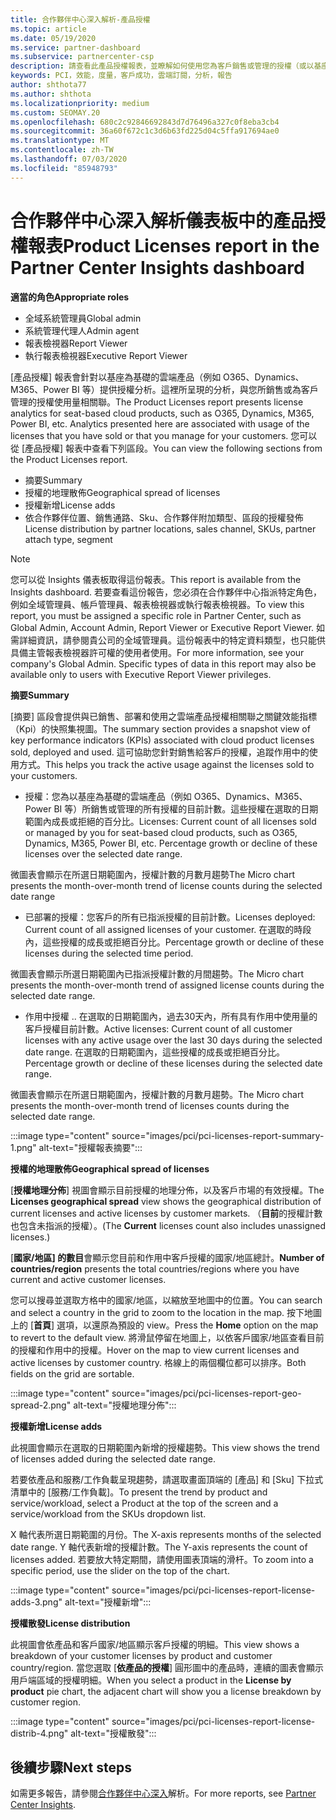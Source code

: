 ```yaml
---
title: 合作夥伴中心深入解析-產品授權
ms.topic: article
ms.date: 05/19/2020
ms.service: partner-dashboard
ms.subservice: partnercenter-csp
description: 請查看此產品授權報表，並瞭解如何使用您為客戶銷售或管理的授權（或以基座為基礎）雲端產品來進行改善。
keywords: PCI，效能，度量，客戶成功，雲端訂閱，分析，報告
author: shthota77
ms.author: shthota
ms.localizationpriority: medium
ms.custom: SEOMAY.20
ms.openlocfilehash: 680c2c92846692843d7d76496a327c0f8eba3cb4
ms.sourcegitcommit: 36a60f672c1c3d6b63fd225d04c5ffa917694ae0
ms.translationtype: MT
ms.contentlocale: zh-TW
ms.lasthandoff: 07/03/2020
ms.locfileid: "85948793"
---
```

# <a name="product-licenses-report-in-the-partner-center-insights-dashboard"></a><span data-ttu-id="0f6e4-104">合作夥伴中心深入解析儀表板中的產品授權報表</span><span class="sxs-lookup"><span data-stu-id="0f6e4-104">Product Licenses report in the Partner Center Insights dashboard</span></span>

<span data-ttu-id="0f6e4-105">**適當的角色**</span><span class="sxs-lookup"><span data-stu-id="0f6e4-105">**Appropriate roles**</span></span>
- <span data-ttu-id="0f6e4-106">全域系統管理員</span><span class="sxs-lookup"><span data-stu-id="0f6e4-106">Global admin</span></span>
- <span data-ttu-id="0f6e4-107">系統管理代理人</span><span class="sxs-lookup"><span data-stu-id="0f6e4-107">Admin agent</span></span>
- <span data-ttu-id="0f6e4-108">報表檢視器</span><span class="sxs-lookup"><span data-stu-id="0f6e4-108">Report Viewer</span></span>
- <span data-ttu-id="0f6e4-109">執行報表檢視器</span><span class="sxs-lookup"><span data-stu-id="0f6e4-109">Executive Report Viewer</span></span>

<span data-ttu-id="0f6e4-110">[產品授權] 報表會針對以基座為基礎的雲端產品（例如 O365、Dynamics、M365、Power BI 等）提供授權分析。這裡所呈現的分析，與您所銷售或為客戶管理的授權使用量相關聯。</span><span class="sxs-lookup"><span data-stu-id="0f6e4-110">The Product Licenses report presents license analytics for seat-based cloud products, such as O365, Dynamics, M365, Power BI, etc. Analytics presented here are associated with usage of the licenses that you have sold or that you manage for your customers.</span></span> <span data-ttu-id="0f6e4-111">您可以從 [產品授權] 報表中查看下列區段。</span><span class="sxs-lookup"><span data-stu-id="0f6e4-111">You can view the following sections from the Product Licenses report.</span></span>

- <span data-ttu-id="0f6e4-112">摘要</span><span class="sxs-lookup"><span data-stu-id="0f6e4-112">Summary</span></span>
- <span data-ttu-id="0f6e4-113">授權的地理散佈</span><span class="sxs-lookup"><span data-stu-id="0f6e4-113">Geographical spread of licenses</span></span>
- <span data-ttu-id="0f6e4-114">授權新增</span><span class="sxs-lookup"><span data-stu-id="0f6e4-114">License adds</span></span>
- <span data-ttu-id="0f6e4-115">依合作夥伴位置、銷售通路、Sku、合作夥伴附加類型、區段的授權發佈</span><span class="sxs-lookup"><span data-stu-id="0f6e4-115">License distribution by partner locations, sales channel, SKUs, partner attach type, segment</span></span>

 > [!NOTE]
 > <span data-ttu-id="0f6e4-116">您可以從 Insights 儀表板取得這份報表。</span><span class="sxs-lookup"><span data-stu-id="0f6e4-116">This report is available from the Insights dashboard.</span></span> <span data-ttu-id="0f6e4-117">若要查看這份報告，您必須在合作夥伴中心指派特定角色，例如全域管理員、帳戶管理員、報表檢視器或執行報表檢視器。</span><span class="sxs-lookup"><span data-stu-id="0f6e4-117">To view this report, you must be assigned a specific role in Partner Center, such as Global Admin, Account Admin, Report Viewer or Executive Report Viewer.</span></span> <span data-ttu-id="0f6e4-118">如需詳細資訊，請參閱貴公司的全域管理員。這份報表中的特定資料類型，也只能供具備主管報表檢視器許可權的使用者使用。</span><span class="sxs-lookup"><span data-stu-id="0f6e4-118">For more information, see your company's Global Admin. Specific types of data in this report may also be available only to users with Executive Report Viewer privileges.</span></span>

<span data-ttu-id="0f6e4-119">**摘要**</span><span class="sxs-lookup"><span data-stu-id="0f6e4-119">**Summary**</span></span>

<span data-ttu-id="0f6e4-120">[摘要] 區段會提供與已銷售、部署和使用之雲端產品授權相關聯之關鍵效能指標（Kpi）的快照集視圖。</span><span class="sxs-lookup"><span data-stu-id="0f6e4-120">The summary section provides a snapshot view of key performance indicators (KPIs) associated with cloud product licenses sold, deployed and used.</span></span> <span data-ttu-id="0f6e4-121">這可協助您針對銷售給客戶的授權，追蹤作用中的使用方式。</span><span class="sxs-lookup"><span data-stu-id="0f6e4-121">This helps you track the active usage against the licenses sold to your customers.</span></span>

- <span data-ttu-id="0f6e4-122">授權：您為以基座為基礎的雲端產品（例如 O365、Dynamics、M365、Power BI 等）所銷售或管理的所有授權的目前計數。這些授權在選取的日期範圍內成長或拒絕的百分比。</span><span class="sxs-lookup"><span data-stu-id="0f6e4-122">Licenses: Current count of all licenses sold or managed by you for seat-based cloud products, such as O365, Dynamics, M365, Power BI, etc. Percentage growth or decline of these licenses over the selected date range.</span></span>

<span data-ttu-id="0f6e4-123">微圖表會顯示在所選日期範圍內，授權計數的月數月趨勢</span><span class="sxs-lookup"><span data-stu-id="0f6e4-123">The Micro chart presents the month-over-month trend of license counts during the selected date range</span></span>

- <span data-ttu-id="0f6e4-124">已部署的授權：您客戶的所有已指派授權的目前計數。</span><span class="sxs-lookup"><span data-stu-id="0f6e4-124">Licenses deployed: Current count of all assigned licenses of your customer.</span></span>
<span data-ttu-id="0f6e4-125">在選取的時段內，這些授權的成長或拒絕百分比。</span><span class="sxs-lookup"><span data-stu-id="0f6e4-125">Percentage growth or decline of these licenses during the selected time period.</span></span>

<span data-ttu-id="0f6e4-126">微圖表會顯示所選日期範圍內已指派授權計數的月間趨勢。</span><span class="sxs-lookup"><span data-stu-id="0f6e4-126">The Micro chart presents the month-over-month trend of assigned license counts during the selected date range.</span></span>

- <span data-ttu-id="0f6e4-127">作用中授權 .. 在選取的日期範圍內，過去30天內，所有具有作用中使用量的客戶授權目前計數。</span><span class="sxs-lookup"><span data-stu-id="0f6e4-127">Active licenses: Current count of all customer licenses with any active usage over the last 30 days during the selected date range.</span></span>
<span data-ttu-id="0f6e4-128">在選取的日期範圍內，這些授權的成長或拒絕百分比。</span><span class="sxs-lookup"><span data-stu-id="0f6e4-128">Percentage growth or decline of these licenses during the selected date range.</span></span>

<span data-ttu-id="0f6e4-129">微圖表會顯示在所選日期範圍內，授權計數的月數月趨勢。</span><span class="sxs-lookup"><span data-stu-id="0f6e4-129">The Micro chart presents the month-over-month trend of licenses counts during the selected date range.</span></span>

:::image type="content" source="images/pci/pci-licenses-report-summary-1.png" alt-text="授權報表摘要":::

<span data-ttu-id="0f6e4-131">**授權的地理散佈**</span><span class="sxs-lookup"><span data-stu-id="0f6e4-131">**Geographical spread of licenses**</span></span>

<span data-ttu-id="0f6e4-132">[**授權地理分佈**] 視圖會顯示目前授權的地理分佈，以及客戶市場的有效授權。</span><span class="sxs-lookup"><span data-stu-id="0f6e4-132">The **Licenses geographical spread** view shows the geographical distribution of current licenses and active licenses by customer markets.</span></span> <span data-ttu-id="0f6e4-133">（**目前**的授權計數也包含未指派的授權）。</span><span class="sxs-lookup"><span data-stu-id="0f6e4-133">(The **Current** licenses count also includes unassigned licenses.)</span></span>

<span data-ttu-id="0f6e4-134">[**國家/地區] 的數目**會顯示您目前和作用中客戶授權的國家/地區總計。</span><span class="sxs-lookup"><span data-stu-id="0f6e4-134">**Number of countries/region** presents the total countries/regions where you have current and active customer licenses.</span></span>

<span data-ttu-id="0f6e4-135">您可以搜尋並選取方格中的國家/地區，以縮放至地圖中的位置。</span><span class="sxs-lookup"><span data-stu-id="0f6e4-135">You can search and select a country in the grid to zoom to the location in the map.</span></span> <span data-ttu-id="0f6e4-136">按下地圖上的 [**首頁**] 選項，以還原為預設的 view。</span><span class="sxs-lookup"><span data-stu-id="0f6e4-136">Press the **Home** option on the map to revert to the default view.</span></span> <span data-ttu-id="0f6e4-137">將滑鼠停留在地圖上，以依客戶國家/地區查看目前的授權和作用中的授權。</span><span class="sxs-lookup"><span data-stu-id="0f6e4-137">Hover on the map to view current licenses and active licenses by customer country.</span></span> <span data-ttu-id="0f6e4-138">格線上的兩個欄位都可以排序。</span><span class="sxs-lookup"><span data-stu-id="0f6e4-138">Both fields on the grid are sortable.</span></span>

:::image type="content" source="images/pci/pci-licenses-report-geo-spread-2.png" alt-text="授權地理分佈":::

<span data-ttu-id="0f6e4-140">**授權新增**</span><span class="sxs-lookup"><span data-stu-id="0f6e4-140">**License adds**</span></span>

<span data-ttu-id="0f6e4-141">此視圖會顯示在選取的日期範圍內新增的授權趨勢。</span><span class="sxs-lookup"><span data-stu-id="0f6e4-141">This view shows the trend of licenses added during the selected date range.</span></span> 

<span data-ttu-id="0f6e4-142">若要依產品和服務/工作負載呈現趨勢，請選取畫面頂端的 [產品] 和 [Sku] 下拉式清單中的 [服務/工作負載]。</span><span class="sxs-lookup"><span data-stu-id="0f6e4-142">To present the trend by product and service/workload, select a Product at the top of the screen and a service/workload from the SKUs dropdown list.</span></span>

<span data-ttu-id="0f6e4-143">X 軸代表所選日期範圍的月份。</span><span class="sxs-lookup"><span data-stu-id="0f6e4-143">The X-axis represents months of the selected date range.</span></span> <span data-ttu-id="0f6e4-144">Y 軸代表新增的授權計數。</span><span class="sxs-lookup"><span data-stu-id="0f6e4-144">The Y-axis represents the count of licenses added.</span></span> <span data-ttu-id="0f6e4-145">若要放大特定期間，請使用圖表頂端的滑杆。</span><span class="sxs-lookup"><span data-stu-id="0f6e4-145">To zoom into a specific period, use the slider on the top of the chart.</span></span>

:::image type="content" source="images/pci/pci-licenses-report-license-adds-3.png" alt-text="授權新增":::

<span data-ttu-id="0f6e4-147">**授權散發**</span><span class="sxs-lookup"><span data-stu-id="0f6e4-147">**License distribution**</span></span>

<span data-ttu-id="0f6e4-148">此視圖會依產品和客戶國家/地區顯示客戶授權的明細。</span><span class="sxs-lookup"><span data-stu-id="0f6e4-148">This view shows a breakdown of your customer licenses by product and customer country/region.</span></span> <span data-ttu-id="0f6e4-149">當您選取 [**依產品的授權**] 圓形圖中的產品時，連續的圖表會顯示用戶端區域的授權明細。</span><span class="sxs-lookup"><span data-stu-id="0f6e4-149">When you select a product in the **License by product** pie chart, the adjacent chart will show you a license breakdown by customer region.</span></span>

:::image type="content" source="images/pci/pci-licenses-report-license-distrib-4.png" alt-text="授權散發":::

## <a name="next-steps"></a><span data-ttu-id="0f6e4-151">後續步驟</span><span class="sxs-lookup"><span data-stu-id="0f6e4-151">Next steps</span></span>

<span data-ttu-id="0f6e4-152">如需更多報告，請參閱[合作夥伴中心深入](partner-center-insights.md)解析。</span><span class="sxs-lookup"><span data-stu-id="0f6e4-152">For more reports, see [Partner Center Insights](partner-center-insights.md).</span></span>
